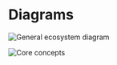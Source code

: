 # Diagrams

<!-- WIP - workflow diagram -->
![General ecosystem diagram](/img/advanced/general-ecosystem-diagram.png "General ecosystem diagram")

<!-- WIP - Core concepts diagram -->
![Core concepts](/img/advanced/core-concepts.png "Core concepts diagram")